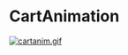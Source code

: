 # CartAnimation

[![cartanim.gif](https://s29.postimg.org/cwighz1w7/cartanim.gif)](https://postimg.org/image/olmg5xsur/)
